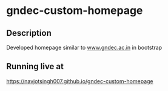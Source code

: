 # gndec-custom-homepage

## Description
Developed homepage similar to www.gndec.ac.in in bootstrap

## Running live at
https://navjotsingh007.github.io/gndec-custom-homepage
